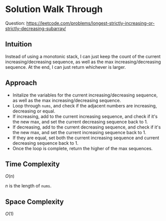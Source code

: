 # Solution Walk Through
Question: https://leetcode.com/problems/longest-strictly-increasing-or-strictly-decreasing-subarray/

## Intuition
Instead of using a monotonic stack, I can just keep the count of the current increasing/decreasing sequence, as well as the max increasing/decreasing sequence. At the end, I can just return whichever is larger.

## Approach
- Initalize the variables for the current increasing/decreasing sequence, as well as the max increasing/decreasing sequence.
- Loop through `nums`, and check if the adjacent numbers are increasing, decreasing or equal.
- If increasing, add to the current increasing sequence, and check if it's the new max, and set the current decreasing sequence back to 1.
- If decreasing, add to the current decreasing sequence, and check if it's the new max, and set the current increasing sequence back to 1.
- If they are equal, set both the current increasing sequence and current decreasing sequence back to 1.
- Once the loop is complete, return the higher of the max sequences.

## Time Complexity
$O(n)$

$n$ is the length of `nums`.

## Space Complexity
$O(1)$